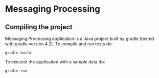 # Messaging Processing

## Compiling the project

Messaging Processing application is a Java project built by gradle (tested with
gradle version 4.2). To compile and run tests do:

    gradle build
    
To execute the application with a sample data do:

    gradle run
    

